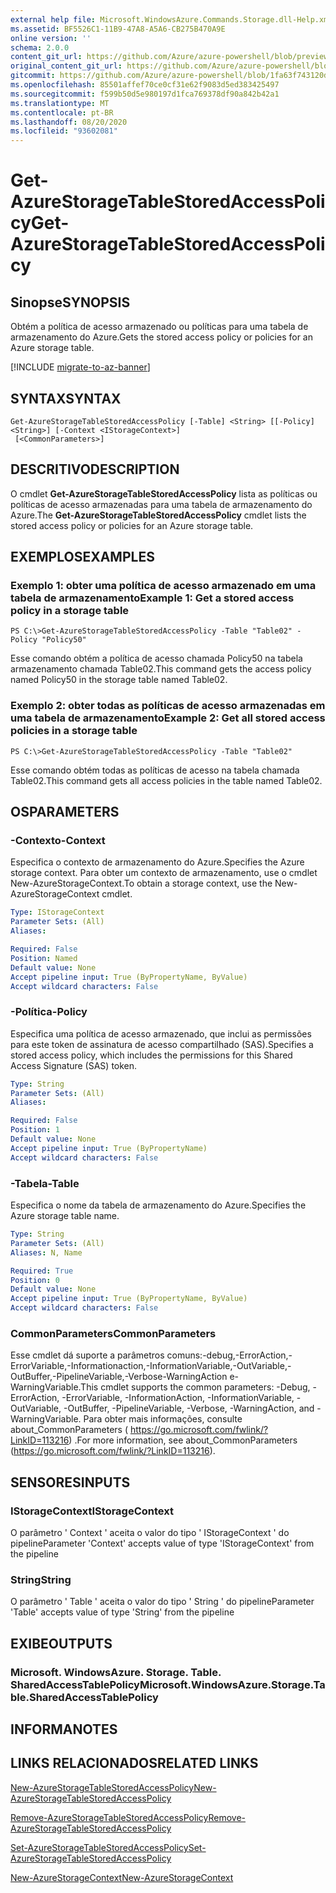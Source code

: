 ```yaml
---
external help file: Microsoft.WindowsAzure.Commands.Storage.dll-Help.xml
ms.assetid: BF5526C1-11B9-47A8-A5A6-CB275B470A9E
online version: ''
schema: 2.0.0
content_git_url: https://github.com/Azure/azure-powershell/blob/preview/src/Storage/Commands.Storage/help/Get-AzureStorageTableStoredAccessPolicy.md
original_content_git_url: https://github.com/Azure/azure-powershell/blob/preview/src/Storage/Commands.Storage/help/Get-AzureStorageTableStoredAccessPolicy.md
gitcommit: https://github.com/Azure/azure-powershell/blob/1fa63f743120d7a7cd6cbb28ee43cd0f4c654af9
ms.openlocfilehash: 85501affef70ce0cf31e62f9083d5ed383425497
ms.sourcegitcommit: f599b50d5e980197d1fca769378df90a842b42a1
ms.translationtype: MT
ms.contentlocale: pt-BR
ms.lasthandoff: 08/20/2020
ms.locfileid: "93602081"
---
```

# <span data-ttu-id="a3fef-101">Get-AzureStorageTableStoredAccessPolicy</span><span class="sxs-lookup"><span data-stu-id="a3fef-101">Get-AzureStorageTableStoredAccessPolicy</span></span>

## <span data-ttu-id="a3fef-102">Sinopse</span><span class="sxs-lookup"><span data-stu-id="a3fef-102">SYNOPSIS</span></span>
<span data-ttu-id="a3fef-103">Obtém a política de acesso armazenado ou políticas para uma tabela de armazenamento do Azure.</span><span class="sxs-lookup"><span data-stu-id="a3fef-103">Gets the stored access policy or policies for an Azure storage table.</span></span>

[!INCLUDE [migrate-to-az-banner](../../includes/migrate-to-az-banner.md)]

## <span data-ttu-id="a3fef-104">SYNTAX</span><span class="sxs-lookup"><span data-stu-id="a3fef-104">SYNTAX</span></span>

```
Get-AzureStorageTableStoredAccessPolicy [-Table] <String> [[-Policy] <String>] [-Context <IStorageContext>]
 [<CommonParameters>]
```

## <span data-ttu-id="a3fef-105">DESCRITIVO</span><span class="sxs-lookup"><span data-stu-id="a3fef-105">DESCRIPTION</span></span>
<span data-ttu-id="a3fef-106">O cmdlet **Get-AzureStorageTableStoredAccessPolicy** lista as políticas ou políticas de acesso armazenadas para uma tabela de armazenamento do Azure.</span><span class="sxs-lookup"><span data-stu-id="a3fef-106">The **Get-AzureStorageTableStoredAccessPolicy** cmdlet lists the stored access policy or policies for an Azure storage table.</span></span>

## <span data-ttu-id="a3fef-107">EXEMPLOS</span><span class="sxs-lookup"><span data-stu-id="a3fef-107">EXAMPLES</span></span>

### <span data-ttu-id="a3fef-108">Exemplo 1: obter uma política de acesso armazenado em uma tabela de armazenamento</span><span class="sxs-lookup"><span data-stu-id="a3fef-108">Example 1: Get a stored access policy in a storage table</span></span>
```
PS C:\>Get-AzureStorageTableStoredAccessPolicy -Table "Table02" -Policy "Policy50"
```

<span data-ttu-id="a3fef-109">Esse comando obtém a política de acesso chamada Policy50 na tabela armazenamento chamada Table02.</span><span class="sxs-lookup"><span data-stu-id="a3fef-109">This command gets the access policy named Policy50 in the storage table named Table02.</span></span>

### <span data-ttu-id="a3fef-110">Exemplo 2: obter todas as políticas de acesso armazenadas em uma tabela de armazenamento</span><span class="sxs-lookup"><span data-stu-id="a3fef-110">Example 2: Get all stored access policies in a storage table</span></span>
```
PS C:\>Get-AzureStorageTableStoredAccessPolicy -Table "Table02"
```

<span data-ttu-id="a3fef-111">Esse comando obtém todas as políticas de acesso na tabela chamada Table02.</span><span class="sxs-lookup"><span data-stu-id="a3fef-111">This command gets all access policies in the table named Table02.</span></span>

## <span data-ttu-id="a3fef-112">OS</span><span class="sxs-lookup"><span data-stu-id="a3fef-112">PARAMETERS</span></span>

### <span data-ttu-id="a3fef-113">-Contexto</span><span class="sxs-lookup"><span data-stu-id="a3fef-113">-Context</span></span>
<span data-ttu-id="a3fef-114">Especifica o contexto de armazenamento do Azure.</span><span class="sxs-lookup"><span data-stu-id="a3fef-114">Specifies the Azure storage context.</span></span>
<span data-ttu-id="a3fef-115">Para obter um contexto de armazenamento, use o cmdlet New-AzureStorageContext.</span><span class="sxs-lookup"><span data-stu-id="a3fef-115">To obtain a storage context, use the New-AzureStorageContext cmdlet.</span></span>

```yaml
Type: IStorageContext
Parameter Sets: (All)
Aliases: 

Required: False
Position: Named
Default value: None
Accept pipeline input: True (ByPropertyName, ByValue)
Accept wildcard characters: False
```

### <span data-ttu-id="a3fef-116">-Política</span><span class="sxs-lookup"><span data-stu-id="a3fef-116">-Policy</span></span>
<span data-ttu-id="a3fef-117">Especifica uma política de acesso armazenado, que inclui as permissões para este token de assinatura de acesso compartilhado (SAS).</span><span class="sxs-lookup"><span data-stu-id="a3fef-117">Specifies a stored access policy, which includes the permissions for this Shared Access Signature (SAS) token.</span></span>

```yaml
Type: String
Parameter Sets: (All)
Aliases: 

Required: False
Position: 1
Default value: None
Accept pipeline input: True (ByPropertyName)
Accept wildcard characters: False
```

### <span data-ttu-id="a3fef-118">-Tabela</span><span class="sxs-lookup"><span data-stu-id="a3fef-118">-Table</span></span>
<span data-ttu-id="a3fef-119">Especifica o nome da tabela de armazenamento do Azure.</span><span class="sxs-lookup"><span data-stu-id="a3fef-119">Specifies the Azure storage table name.</span></span>

```yaml
Type: String
Parameter Sets: (All)
Aliases: N, Name

Required: True
Position: 0
Default value: None
Accept pipeline input: True (ByPropertyName, ByValue)
Accept wildcard characters: False
```

### <span data-ttu-id="a3fef-120">CommonParameters</span><span class="sxs-lookup"><span data-stu-id="a3fef-120">CommonParameters</span></span>
<span data-ttu-id="a3fef-121">Esse cmdlet dá suporte a parâmetros comuns:-debug,-ErrorAction,-ErrorVariable,-Informationaction,-InformationVariable,-OutVariable,-OutBuffer,-PipelineVariable,-Verbose-WarningAction e-WarningVariable.</span><span class="sxs-lookup"><span data-stu-id="a3fef-121">This cmdlet supports the common parameters: -Debug, -ErrorAction, -ErrorVariable, -InformationAction, -InformationVariable, -OutVariable, -OutBuffer, -PipelineVariable, -Verbose, -WarningAction, and -WarningVariable.</span></span> <span data-ttu-id="a3fef-122">Para obter mais informações, consulte about_CommonParameters ( https://go.microsoft.com/fwlink/?LinkID=113216) .</span><span class="sxs-lookup"><span data-stu-id="a3fef-122">For more information, see about_CommonParameters (https://go.microsoft.com/fwlink/?LinkID=113216).</span></span>

## <span data-ttu-id="a3fef-123">SENSORES</span><span class="sxs-lookup"><span data-stu-id="a3fef-123">INPUTS</span></span>

### <span data-ttu-id="a3fef-124">IStorageContext</span><span class="sxs-lookup"><span data-stu-id="a3fef-124">IStorageContext</span></span>

<span data-ttu-id="a3fef-125">O parâmetro ' Context ' aceita o valor do tipo ' IStorageContext ' do pipeline</span><span class="sxs-lookup"><span data-stu-id="a3fef-125">Parameter 'Context' accepts value of type 'IStorageContext' from the pipeline</span></span>

### <span data-ttu-id="a3fef-126">String</span><span class="sxs-lookup"><span data-stu-id="a3fef-126">String</span></span>

<span data-ttu-id="a3fef-127">O parâmetro ' Table ' aceita o valor do tipo ' String ' do pipeline</span><span class="sxs-lookup"><span data-stu-id="a3fef-127">Parameter 'Table' accepts value of type 'String' from the pipeline</span></span>

## <span data-ttu-id="a3fef-128">EXIBE</span><span class="sxs-lookup"><span data-stu-id="a3fef-128">OUTPUTS</span></span>

### <span data-ttu-id="a3fef-129">Microsoft. WindowsAzure. Storage. Table. SharedAccessTablePolicy</span><span class="sxs-lookup"><span data-stu-id="a3fef-129">Microsoft.WindowsAzure.Storage.Table.SharedAccessTablePolicy</span></span>

## <span data-ttu-id="a3fef-130">INFORMA</span><span class="sxs-lookup"><span data-stu-id="a3fef-130">NOTES</span></span>

## <span data-ttu-id="a3fef-131">LINKS RELACIONADOS</span><span class="sxs-lookup"><span data-stu-id="a3fef-131">RELATED LINKS</span></span>

[<span data-ttu-id="a3fef-132">New-AzureStorageTableStoredAccessPolicy</span><span class="sxs-lookup"><span data-stu-id="a3fef-132">New-AzureStorageTableStoredAccessPolicy</span></span>](./New-AzureStorageTableStoredAccessPolicy.md)

[<span data-ttu-id="a3fef-133">Remove-AzureStorageTableStoredAccessPolicy</span><span class="sxs-lookup"><span data-stu-id="a3fef-133">Remove-AzureStorageTableStoredAccessPolicy</span></span>](./Remove-AzureStorageTableStoredAccessPolicy.md)

[<span data-ttu-id="a3fef-134">Set-AzureStorageTableStoredAccessPolicy</span><span class="sxs-lookup"><span data-stu-id="a3fef-134">Set-AzureStorageTableStoredAccessPolicy</span></span>](./Set-AzureStorageTableStoredAccessPolicy.md)

[<span data-ttu-id="a3fef-135">New-AzureStorageContext</span><span class="sxs-lookup"><span data-stu-id="a3fef-135">New-AzureStorageContext</span></span>](./New-AzureStorageContext.md)


